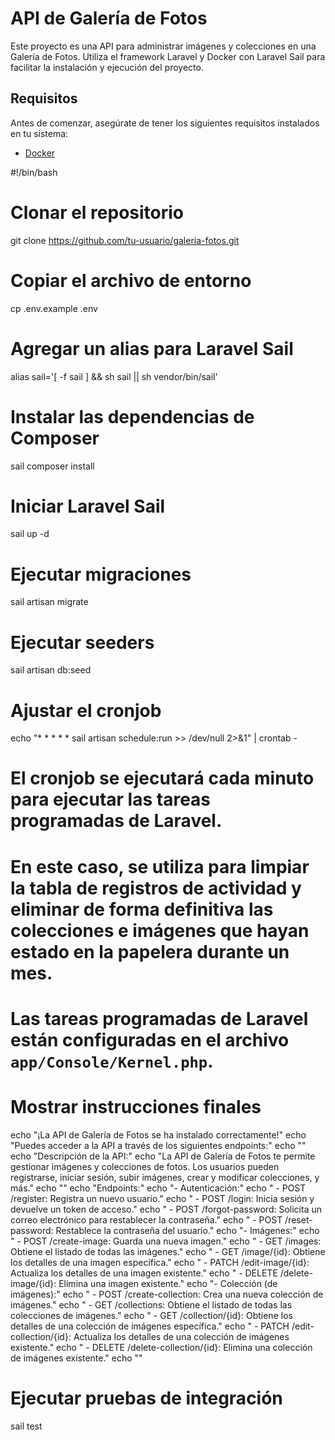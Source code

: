 # API de Galería de Fotos

Este proyecto es una API para administrar imágenes y colecciones en una Galería de Fotos. Utiliza el framework Laravel y Docker con Laravel Sail para facilitar la instalación y ejecución del proyecto.

## Requisitos

Antes de comenzar, asegúrate de tener los siguientes requisitos instalados en tu sistema:

- [Docker](https://www.docker.com/get-started)

#!/bin/bash

# Clonar el repositorio
git clone https://github.com/tu-usuario/galeria-fotos.git

# Copiar el archivo de entorno
cp .env.example .env

# Agregar un alias para Laravel Sail
alias sail='[ -f sail ] && sh sail || sh vendor/bin/sail'

# Instalar las dependencias de Composer
sail composer install

# Iniciar Laravel Sail
sail up -d

# Ejecutar migraciones
sail artisan migrate

# Ejecutar seeders
sail artisan db:seed

# Ajustar el cronjob
echo "* * * * * sail artisan schedule:run >> /dev/null 2>&1" | crontab -

# El cronjob se ejecutará cada minuto para ejecutar las tareas programadas de Laravel.
# En este caso, se utiliza para limpiar la tabla de registros de actividad y eliminar de forma definitiva las colecciones e imágenes que hayan estado en la papelera durante un mes.
# Las tareas programadas de Laravel están configuradas en el archivo `app/Console/Kernel.php`.

# Mostrar instrucciones finales
echo "¡La API de Galería de Fotos se ha instalado correctamente!"
echo "Puedes acceder a la API a través de los siguientes endpoints:"
echo ""
echo "Descripción de la API:"
echo "La API de Galería de Fotos te permite gestionar imágenes y colecciones de fotos. Los usuarios pueden registrarse, iniciar sesión, subir imágenes, crear y modificar colecciones, y más."
echo ""
echo "Endpoints:"
echo "- Autenticación:"
echo "  - POST /register: Registra un nuevo usuario."
echo "  - POST /login: Inicia sesión y devuelve un token de acceso."
echo "  - POST /forgot-password: Solicita un correo electrónico para restablecer la contraseña."
echo "  - POST /reset-password: Restablece la contraseña del usuario."
echo "- Imágenes:"
echo "  - POST /create-image: Guarda una nueva imagen."
echo "  - GET /images: Obtiene el listado de todas las imágenes."
echo "  - GET /image/{id}: Obtiene los detalles de una imagen específica."
echo "  - PATCH /edit-image/{id}: Actualiza los detalles de una imagen existente."
echo "  - DELETE /delete-image/{id}: Elimina una imagen existente."
echo "- Colección (de imágenes):"
echo "  - POST /create-collection: Crea una nueva colección de imágenes."
echo "  - GET /collections: Obtiene el listado de todas las colecciones de imágenes."
echo "  - GET /collection/{id}: Obtiene los detalles de una colección de imágenes específica."
echo "  - PATCH /edit-collection/{id}: Actualiza los detalles de una colección de imágenes existente."
echo "  - DELETE /delete-collection/{id}: Elimina una colección de imágenes existente."
echo ""

# Ejecutar pruebas de integración
sail test
